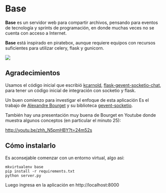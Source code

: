 Base
====

**Base** es un servidor web para compartir archivos, pensando para eventos de
tecnología y sprints de programación, en donde muchas veces no se cuenta con
acceso a Internet.

**Base** está inspirado en piratebox, aunque requiere equipos con recursos
suficientes para utilizar celery, flask y gunicorn.

![](https://raw.github.com/hugoruscitti/base/master/preview.png)


Agradecimientos
---------------

Usamos el código inicial que escribió [kcarnold](https://github.com/kcarnold),
[flask-gevent-socketio-chat](https://github.com/kcarnold/flask-gevent-socketio-chat),
para tener un código inicial de integración con socketio y flask.


Un buen comienzo para investigar el enfoque de esta aplicación Es
el trabajo de [Alexandre Bourget](https://github.com/abourget) y su biblioteca
[gevent-socketio](https://github.com/abourget/gevent-socketio).

También hay una presentación muy buena de Bourget en Youtube donde
muestra algunos conceptos (en particular el minuto 25):

http://youtu.be/zhh_N5pmHBY?t=24m52s

Cómo instalarlo
---------------

Es aconsejable comenzar con un entorno virtual, algo así:

    mkvirtualenv base
    pip install -r requirements.txt
    python server.py

Luego ingresa en la aplicación en http://localhost:8000
